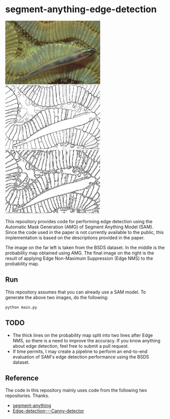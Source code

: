 # segment-anything-edge-detection

<p>
<img src='assets/fish.jpg' height=200px /> <img src='assets/prob.png' height=200px /> <img src='assets/edge.png' height=200px />
</p>

This repository provides code for performing edge detection using the Automatic Mask Generation (AMG) of Segment Anything Model (SAM). Since the code used in the paper is not currently available to the public, this implementation is based on the descriptions provided in the paper.

The image on the far left is taken from the BSDS dataset. In the middle is the probability map obtained using AMG. The final image on the right is the result of applying Edge Non-Maximum Suppression (Edge NMS) to the probability map.

## Run
This repository assumes that you can already use a SAM model.
To generate the above two images, do the following:
```
python main.py
```

## TODO
- The thick lines on the probability map split into two lines after Edge NMS, so there is a need to improve the accuracy. If you know anything about edge detection, feel free to submit a pull request.
- If time permits, I may create a pipeline to perform an end-to-end evaluation of SAM's edge detection performance using the BSDS dataset.

## Reference
The code in this repository mainly uses code from the following two repositories. Thanks.
- [segment-anything](https://github.com/facebookresearch/segment-anything)
- [Edge-detection---Canny-detector](https://github.com/StefanPitur/Edge-detection---Canny-detector)